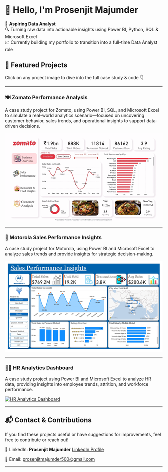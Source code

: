 # 👋 Hello, I'm Prosenjit Majumder

🎯 **Aspiring Data Analyst**  
🔍 Turning raw data into actionable insights using Power BI, Python, SQL & Microsoft Excel  
📈 Currently building my portfolio to transition into a full-time Data Analyst role



## 🧠 Featured Projects

Click on any project image to dive into the full case study & code 👇

---

### 🍽️ Zomato Performance Analysis  
A case study project for Zomato, using Power BI, SQL, and Microsoft Excel to simulate a real-world analytics scenario—focused on uncovering customer behavior, sales trends, and operational insights to support data-driven decisions.

[![Zomato Performance Analysis](https://github.com/prosenjit500/Zomato_Performance_Analysis/blob/main/Zomato%20Performance%20Analysis.gif)](https://github.com/prosenjit500/Zomato_Performance_Analysis)

---

### 📱 Motorola Sales Performance Insights  
A case study project for Motorola, using Power BI and Microsoft Excel to analyze sales trends and provide insights for strategic decision-making.

[![Motorola Sales Performance Insights](https://github.com/prosenjit500/Motorola_Sales-_Performance-_Insights/blob/main/Motorola%20Sales%20Performance%20Insights%20Dashboard.jpg)](https://github.com/prosenjit500/Motorola_Sales-_Performance-_Insights)

---

### 🧑‍💼 HR Analytics Dashboard  
A case study project using Power BI and Microsoft Excel to analyze HR data, providing insights into employee trends, attrition, and workforce performance.

[![HR Analytics Dashboard](https://github.com/prosenjit500/HR-Analytics-Dashboard/blob/main/HR%20Analytics%20Dashboard.jpg)](https://github.com/prosenjit500/HR-Analytics-Dashboard)

---

## 📬 Contact & Contributions  
If you find these projects useful or have suggestions for improvements, feel free to contribute or reach out!

🔗 LinkedIn: **Prosenjit Majumder** [LinkedIn Profile](https://www.linkedin.com/in/prosenjitmajumder) 

📧 Email: prosenjitmajumder500@gmail.com


---
